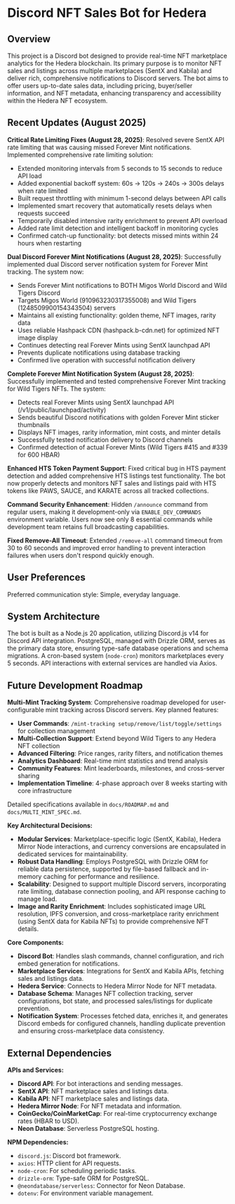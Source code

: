 # Discord NFT Sales Bot for Hedera

## Overview
This project is a Discord bot designed to provide real-time NFT marketplace analytics for the Hedera blockchain. Its primary purpose is to monitor NFT sales and listings across multiple marketplaces (SentX and Kabila) and deliver rich, comprehensive notifications to Discord servers. The bot aims to offer users up-to-date sales data, including pricing, buyer/seller information, and NFT metadata, enhancing transparency and accessibility within the Hedera NFT ecosystem.

## Recent Updates (August 2025)
**Critical Rate Limiting Fixes (August 28, 2025)**: Resolved severe SentX API rate limiting that was causing missed Forever Mint notifications. Implemented comprehensive rate limiting solution:
- Extended monitoring intervals from 5 seconds to 15 seconds to reduce API load
- Added exponential backoff system: 60s → 120s → 240s → 300s delays when rate limited
- Built request throttling with minimum 1-second delays between API calls
- Implemented smart recovery that automatically resets delays when requests succeed
- Temporarily disabled intensive rarity enrichment to prevent API overload
- Added rate limit detection and intelligent backoff in monitoring cycles
- Confirmed catch-up functionality: bot detects missed mints within 24 hours when restarting

**Dual Discord Forever Mint Notifications (August 28, 2025)**: Successfully implemented dual Discord server notification system for Forever Mint tracking. The system now:
- Sends Forever Mint notifications to BOTH Migos World Discord and Wild Tigers Discord
- Targets Migos World (910963230317355008) and Wild Tigers (1248509900154343504) servers
- Maintains all existing functionality: golden theme, NFT images, rarity data
- Uses reliable Hashpack CDN (hashpack.b-cdn.net) for optimized NFT image display
- Continues detecting real Forever Mints using SentX launchpad API
- Prevents duplicate notifications using database tracking
- Confirmed live operation with successful notification delivery

**Complete Forever Mint Notification System (August 28, 2025)**: Successfully implemented and tested comprehensive Forever Mint tracking for Wild Tigers NFTs. The system:
- Detects real Forever Mints using SentX launchpad API (/v1/public/launchpad/activity)
- Sends beautiful Discord notifications with golden Forever Mint sticker thumbnails
- Displays NFT images, rarity information, mint costs, and minter details
- Successfully tested notification delivery to Discord channels
- Confirmed detection of actual Forever Mints (Wild Tigers #415 and #339 for 600 HBAR)

**Enhanced HTS Token Payment Support**: Fixed critical bug in HTS payment detection and added comprehensive HTS listings test functionality. The bot now properly detects and monitors NFT sales and listings paid with HTS tokens like PAWS, SAUCE, and KARATE across all tracked collections.

**Command Security Enhancement**: Hidden `/announce` command from regular users, making it development-only via `ENABLE_DEV_COMMANDS` environment variable. Users now see only 8 essential commands while development team retains full broadcasting capabilities.

**Fixed Remove-All Timeout**: Extended `/remove-all` command timeout from 30 to 60 seconds and improved error handling to prevent interaction failures when users don't respond quickly enough.

## User Preferences
Preferred communication style: Simple, everyday language.

## System Architecture
The bot is built as a Node.js 20 application, utilizing Discord.js v14 for Discord API integration. PostgreSQL, managed with Drizzle ORM, serves as the primary data store, ensuring type-safe database operations and schema migrations. A cron-based system (`node-cron`) monitors marketplaces every 5 seconds. API interactions with external services are handled via Axios.

## Future Development Roadmap
**Multi-Mint Tracking System**: Comprehensive roadmap developed for user-configurable mint tracking across Discord servers. Key planned features:
- **User Commands**: `/mint-tracking setup/remove/list/toggle/settings` for collection management
- **Multi-Collection Support**: Extend beyond Wild Tigers to any Hedera NFT collection
- **Advanced Filtering**: Price ranges, rarity filters, and notification themes
- **Analytics Dashboard**: Real-time mint statistics and trend analysis
- **Community Features**: Mint leaderboards, milestones, and cross-server sharing
- **Implementation Timeline**: 4-phase approach over 8 weeks starting with core infrastructure

Detailed specifications available in `docs/ROADMAP.md` and `docs/MULTI_MINT_SPEC.md`.

**Key Architectural Decisions:**
- **Modular Services**: Marketplace-specific logic (SentX, Kabila), Hedera Mirror Node interactions, and currency conversions are encapsulated in dedicated services for maintainability.
- **Robust Data Handling**: Employs PostgreSQL with Drizzle ORM for reliable data persistence, supported by file-based fallback and in-memory caching for performance and resilience.
- **Scalability**: Designed to support multiple Discord servers, incorporating rate limiting, database connection pooling, and API response caching to manage load.
- **Image and Rarity Enrichment**: Includes sophisticated image URL resolution, IPFS conversion, and cross-marketplace rarity enrichment (using SentX data for Kabila NFTs) to provide comprehensive NFT details.

**Core Components:**
- **Discord Bot**: Handles slash commands, channel configuration, and rich embed generation for notifications.
- **Marketplace Services**: Integrations for SentX and Kabila APIs, fetching sales and listings data.
- **Hedera Service**: Connects to Hedera Mirror Node for NFT metadata.
- **Database Schema**: Manages NFT collection tracking, server configurations, bot state, and processed sales/listings for duplicate prevention.
- **Notification System**: Processes fetched data, enriches it, and generates Discord embeds for configured channels, handling duplicate prevention and ensuring cross-marketplace data consistency.

## External Dependencies

**APIs and Services:**
- **Discord API**: For bot interactions and sending messages.
- **SentX API**: NFT marketplace sales and listings data.
- **Kabila API**: NFT marketplace sales and listings data.
- **Hedera Mirror Node**: For NFT metadata and information.
- **CoinGecko/CoinMarketCap**: For real-time cryptocurrency exchange rates (HBAR to USD).
- **Neon Database**: Serverless PostgreSQL hosting.

**NPM Dependencies:**
- `discord.js`: Discord bot framework.
- `axios`: HTTP client for API requests.
- `node-cron`: For scheduling periodic tasks.
- `drizzle-orm`: Type-safe ORM for PostgreSQL.
- `@neondatabase/serverless`: Connector for Neon Database.
- `dotenv`: For environment variable management.